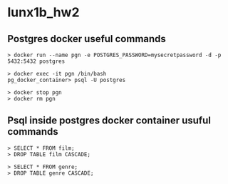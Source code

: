 # lunx1b_hw2

## Postgres docker useful commands

```
> docker run --name pgn -e POSTGRES_PASSWORD=mysecretpassword -d -p 5432:5432 postgres

> docker exec -it pgn /bin/bash
pg_docker_container> psql -U postgres

> docker stop pgn
> docker rm pgn
```

## Psql inside postgres docker container usuful commands
```
> SELECT * FROM film;
> DROP TABLE film CASCADE;

> SELECT * FROM genre;
> DROP TABLE genre CASCADE;
```
